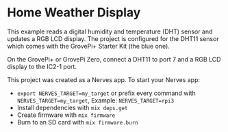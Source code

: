 # Home Weather Display

This example reads a digital humidity and temperature (DHT) sensor and updates a 
RGB LCD display.  The project is configured for the DHT11 sensor which comes with 
the GrovePi+ Starter Kit (the blue one).

On the GrovePi+ or GrovePi Zero, connect a DHT11 to port 7 and a RGB LCD display 
to the IC2-1 port.

This project was created as a Nerves app. To start your Nerves app:
  * `export NERVES_TARGET=my_target` or prefix every command with `NERVES_TARGET=my_target`, Example: `NERVES_TARGET=rpi3`
  * Install dependencies with `mix deps.get`
  * Create firmware with `mix firmware`
  * Burn to an SD card with `mix firmware.burn`
